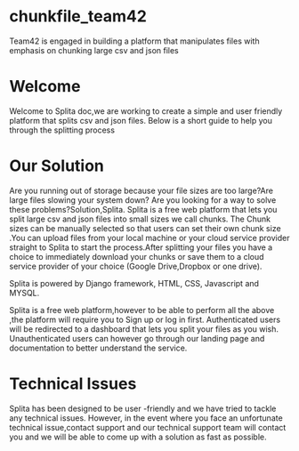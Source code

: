 # chunkfile_team42
Team42 is engaged in building a platform that manipulates files with emphasis on chunking large csv and json files

# Welcome

Welcome to Splita doc,we are working to create a simple and user friendly platform that splits csv and json files. Below is a short guide to help you through the splitting process

# Our Solution

Are you running out of storage because your file sizes are too large?Are large files slowing your system  down? Are you looking for a way to solve these problems?Solution,Splita. Splita is a free web platform that lets you split large csv and json files into small sizes we call chunks. The Chunk sizes can be manually selected so that users can set their own chunk size .You can upload files from your local machine or your cloud service provider straight to Splita to start the process.After splitting your files you have a choice to immediately download your chunks or save them to a cloud service provider of your choice (Google Drive,Dropbox or one drive).

Splita is powered by Django framework, HTML, CSS, Javascript and MYSQL. 

Splita is a free web platform,however  to be able to perform all the above ,the platform will require you to Sign up or log in first. Authenticated users will be redirected to a dashboard that lets you split your files as you wish. Unauthenticated users can however go through our landing page and documentation to better understand  the service. 

# Technical Issues

Splita has been designed to be user -friendly and we have tried to tackle any technical issues. However, in the event where you face an unfortunate technical issue,contact support and our technical support team will contact you and we will be able to come up with a solution as fast as possible. 
